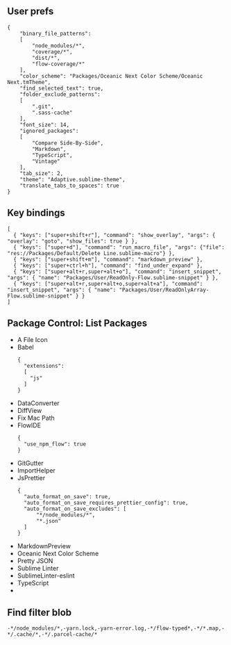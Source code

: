 ## User prefs
```
{
	"binary_file_patterns":
	[
		"node_modules/*",
		"coverage/*",
		"dist/*",
		"flow-coverage/*"
	],
	"color_scheme": "Packages/Oceanic Next Color Scheme/Oceanic Next.tmTheme",
	"find_selected_text": true,
	"folder_exclude_patterns":
	[
		".git",
		".sass-cache"
	],
	"font_size": 14,
	"ignored_packages":
	[
		"Compare Side-By-Side",
		"Markdown",
		"TypeScript",
		"Vintage"
	],
	"tab_size": 2,
	"theme": "Adaptive.sublime-theme",
	"translate_tabs_to_spaces": true
}
```

## Key bindings
```
[
  { "keys": ["super+shift+r"], "command": "show_overlay", "args": { "overlay": "goto", "show_files": true } },
  { "keys": ["super+d"], "command": "run_macro_file", "args": {"file": "res://Packages/Default/Delete Line.sublime-macro"} },
  { "keys": ["super+shift+m"], "command": "markdown_preview" },
  { "keys": ["super+ctrl+h"], "command": "find_under_expand" },
  { "keys": ["super+alt+r,super+alt+o"], "command": "insert_snippet", "args": { "name": "Packages/User/ReadOnly-Flow.sublime-snippet" } },
  { "keys": ["super+alt+r,super+alt+o,super+alt+a"], "command": "insert_snippet", "args": { "name": "Packages/User/ReadOnlyArray-Flow.sublime-snippet" } }
]
```

## Package Control: List Packages
- A File Icon
- Babel
  ```
  {
    "extensions":
    [
      "js"
    ]
  }
  ```
- DataConverter
- DiffView
- Fix Mac Path
- FlowIDE
  ```
  {
    "use_npm_flow": true
  }
  ```
- GitGutter
- ImportHelper
- JsPrettier
  ```
  {
    "auto_format_on_save": true,
    "auto_format_on_save_requires_prettier_config": true,
    "auto_format_on_save_excludes": [
        "*/node_modules/*",
        "*.json"
    ]
  }
  ```
- MarkdownPreview
- Oceanic Next Color Scheme
- Pretty JSON
- Sublime Linter
- SublimeLinter-eslint
- TypeScript
- 

## Find filter blob
`-*/node_modules/*,-yarn.lock,-yarn-error.log,-*/flow-typed*,-*/*.map,-*/.cache/*,-*/.parcel-cache/*`
